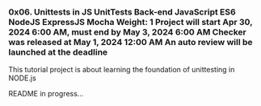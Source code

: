 <h3> 0x06. Unittests in JS
UnitTests
Back-end
JavaScript
ES6
NodeJS
ExpressJS
Mocha
 Weight: 1
 Project will start Apr 30, 2024 6:00 AM, must end by May 3, 2024 6:00 AM
 Checker was released at May 1, 2024 12:00 AM
 An auto review will be launched at the deadline
</h3>
<p> This tutorial project is about learning the foundation of unittesting in NODE.js</p>
<p>README in progress...</p>
